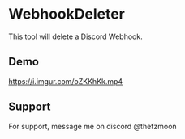 # WebhookDeleter
This tool will delete a Discord Webhook.

## Demo

https://i.imgur.com/oZKKhKk.mp4


## Support

For support, message me on discord @thefzmoon

